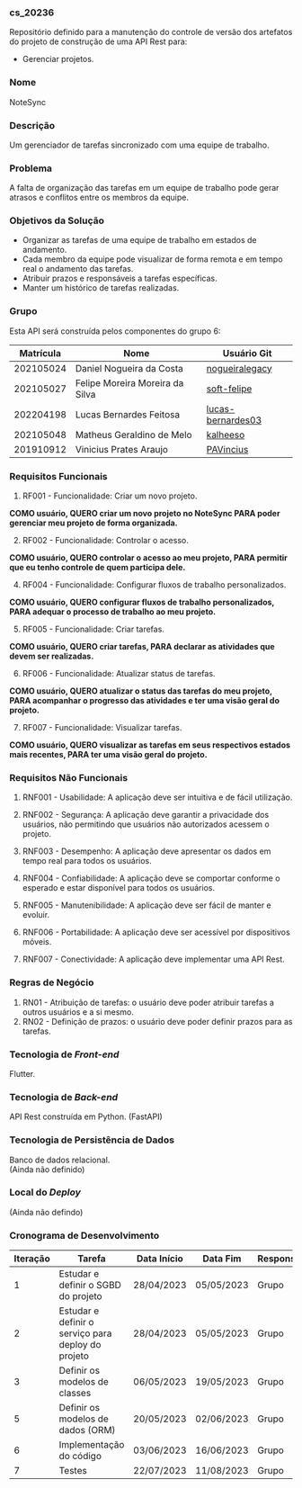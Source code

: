 ### cs_20236
Repositório definido para a manutenção do controle de versão dos artefatos do projeto de construção de uma API Rest para:

- Gerenciar projetos.

### Nome
NoteSync

### Descrição
Um gerenciador de tarefas sincronizado com uma equipe de trabalho.

### Problema
A falta de organização das tarefas em um equipe de trabalho pode gerar atrasos e conflitos entre os membros da equipe.

### Objetivos da Solução
- Organizar as tarefas de uma equipe de trabalho em estados de andamento.
- Cada membro da equipe pode visualizar de forma remota e em tempo real o andamento das tarefas.
- Atribuir prazos e responsáveis a tarefas específicas.
- Manter um histórico de tarefas realizadas.

### Grupo
Esta API será construída pelos componentes do grupo 6:

|Matrícula|Nome|Usuário Git|
|---|---|---|
|202105024|Daniel Nogueira da Costa|[nogueiralegacy](https://github.com/nogueiralegacy)|
|202105027|Felipe Moreira Moreira da Silva|[soft-felipe](https://github.com/soft-felipe)|
|202204198|Lucas Bernardes Feitosa|[lucas-bernardes03](https://github.com/lucas-bernardes03)|
|202105048|Matheus Geraldino de Melo|[kalheeso](https://github.com/kalheeso)|
201910912|Vinicius Prates Araujo|[PAVincius](https://github.com/PAVincius)|

### Requisitos Funcionais

1. RF001 - Funcionalidade: Criar um novo projeto.

**COMO usuário, QUERO criar um novo projeto no NoteSync PARA poder gerenciar meu projeto de forma organizada.**

2. RF002 - Funcionalidade: Controlar o acesso. 

**COMO usuário, QUERO controlar o acesso ao meu projeto, PARA permitir que eu tenho controle de quem participa dele.**


4. RF004 - Funcionalidade: Configurar fluxos de trabalho personalizados.

**COMO usuário, QUERO configurar fluxos de trabalho personalizados, PARA adequar o processo de trabalho ao meu projeto.**

5. RF005 - Funcionalidade: Criar tarefas.

**COMO usuário, QUERO criar tarefas, PARA declarar as atividades que devem ser realizadas.**

6. RF006 - Funcionalidade: Atualizar status de tarefas.

**COMO usuário, QUERO atualizar o status das tarefas do meu projeto, PARA acompanhar o progresso das atividades e ter uma visão geral do projeto.**

7. RF007 - Funcionalidade: Visualizar tarefas.

**COMO usuário, QUERO visualizar as tarefas em seus respectivos estados mais recentes, PARA ter uma visão geral do projeto.**

### Requisitos Não Funcionais
1. RNF001 - Usabilidade: A aplicação deve ser intuitiva e de fácil utilização.

2. RNF002 - Segurança: A aplicação deve garantir a privacidade dos usuários, não permitindo que usuários não autorizados acessem o projeto.

3. RNF003 - Desempenho: A aplicação deve apresentar os dados em tempo real para todos os usuários.

4. RNF004 - Confiabilidade: A aplicação deve se comportar conforme o esperado e estar disponível para todos os usuários.

5. RNF005 - Manutenibilidade: A aplicação deve ser fácil de manter e evoluir.

6. RNF006 - Portabilidade: A aplicação deve ser acessível por dispositivos móveis.

7. RNF007 - Conectividade: A aplicação deve implementar uma API Rest.

### Regras de Negócio
1. RN01 - Atribuição de tarefas: o usuário deve poder atribuir tarefas a outros usuários e a si mesmo.
2. RN02 - Definição de prazos: o usuário deve poder definir prazos para as tarefas.

### Tecnologia de _Front-end_
Flutter.

### Tecnologia de _Back-end_
API Rest construída em Python. (FastAPI)

### Tecnologia de Persistência de Dados
Banco de dados relacional.  
(Ainda não definido)

### Local do _Deploy_
(Ainda não defindo)

### Cronograma de Desenvolvimento

|Iteração|Tarefa|Data Início|Data Fim|Responsável|Situação|
|---|---|---|---|---|---|
|1|Estudar e definir o SGBD do projeto|28/04/2023|05/05/2023|Grupo|Programada|
|2|Estudar e definir o serviço para deploy do projeto|28/04/2023|05/05/2023|Grupo|Programada|
|3| Definir os modelos de classes|06/05/2023|19/05/2023|Grupo|Programada|
|5| Definir os modelos de dados (ORM)|20/05/2023|02/06/2023|Grupo|Programada|
|6| Implementação do código |03/06/2023|16/06/2023|Grupo|Programada|
|7| Testes |22/07/2023|11/08/2023|Grupo|Programada|

